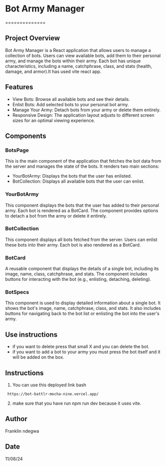  # Bot Army Manager
  ==============

## Project Overview
Bot Army Manager is a React application that allows users to manage a collection of bots. Users can view available bots, add them to their personal army, and manage the bots within their army. Each bot has unique characteristics, including a name, catchphrase, class, and stats (health, damage, and armor).It has used vite react app.

## Features
- View Bots: Browse all available bots and see their details.
- Enlist Bots: Add selected bots to your personal bot army.
- Manage Your Army: Detach bots from your army or delete them entirely.
- Responsive Design: The application layout adjusts to different screen sizes for an optimal viewing experience.

## Components
 ### BotsPage
This is the main component of the application that fetches the bot data from the server and manages the state of the bots. It renders two main sections:

- YourBotArmy: Displays the bots that the user has enlisted.
- BotCollection: Displays all available bots that the user can enlist.

 ### YourBotArmy
This component displays the bots that the user has added to their personal army. Each bot is rendered as a BotCard. The component provides options to detach a bot from the army or delete it entirely.

 ### BotCollection
This component displays all bots fetched from the server. Users can enlist these bots into their army. Each bot is also rendered as a BotCard.

 ### BotCard
A reusable component that displays the details of a single bot, including its image, name, class, catchphrase, and stats. The component includes buttons for interacting with the bot (e.g., enlisting, detaching, deleting).

 ### BotSpecs
This component is used to display detailed information about a single bot. It shows the bot's image, name, catchphrase, class, and stats. It also includes buttons for navigating back to the bot list or enlisting the bot into the user's army.

## Use instructions
- if you want to delete press that small X and you can delete the bot.
- if you want to add a bot to your army you must press the bot itself and it will be added on the box.

## Instructions

1. You can use this deployed link
bash
```
 https://bot-battlr-mocha-nine.vercel.app/   
 ```

2. make sure that you have run npm run dev because it uses vite.

## Author
Franklin ndegwa

## Date
11/08/24

 
 
  









